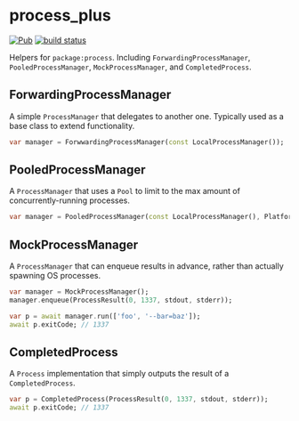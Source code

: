 # process_plus
[![Pub](https://img.shields.io/pub/v/process_plus.svg)](https://pub.dartlang.org/packages/process_plus)
[![build status](https://travis-ci.org/thosakwe/process_plus.svg)](https://travis-ci.org/thosakwe/process_plus)

Helpers for `package:process`.
Including `ForwardingProcessManager`,
`PooledProcessManager`,
`MockProcessManager`, and `CompletedProcess`.

## ForwardingProcessManager
A simple `ProcessManager` that delegates to another one.
Typically used as a base class to extend functionality.

```dart
var manager = ForwwardingProcessManager(const LocalProcessManager());
```

## PooledProcessManager
A `ProcessManager` that uses a `Pool` to limit to the max amount of concurrently-running processes.

```dart
var manager = PooledProcessManager(const LocalProcessManager(), Platform.numberOfProcessors);
```

## MockProcessManager
A `ProcessManager` that can enqueue results in advance, rather than actually spawning OS processes.

```dart
var manager = MockProcessManager();
manager.enqueue(ProcessResult(0, 1337, stdout, stderr));

var p = await manager.run(['foo', '--bar=baz']);
await p.exitCode; // 1337
```

## CompletedProcess
A `Process` implementation that simply outputs the result of a `CompletedProcess`.

```dart
var p = CompletedProcess(ProcessResult(0, 1337, stdout, stderr));
await p.exitCode; // 1337
```